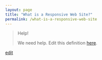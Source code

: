 ```yaml
---
layout: page
title: "What is a Responsive Web Site?"
permalink: /what-is-a-responsive-web-site
---
```


> Help! 
> 
> We need help. Edit this definition <a href="https://github.com/and-digital/tech-definitions/blob/master/definitions/mobile/responsive-web-site.md">here</a>.

<p class="edit-term"><a href="https://github.com/and-digital/tech-definitions/blob/master/definitions/mobile/responsive-web-site.md">edit</a></p>
